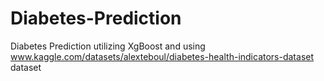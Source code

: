 # Diabetes-Prediction
Diabetes Prediction utilizing XgBoost and using www.kaggle.com/datasets/alexteboul/diabetes-health-indicators-dataset dataset 
